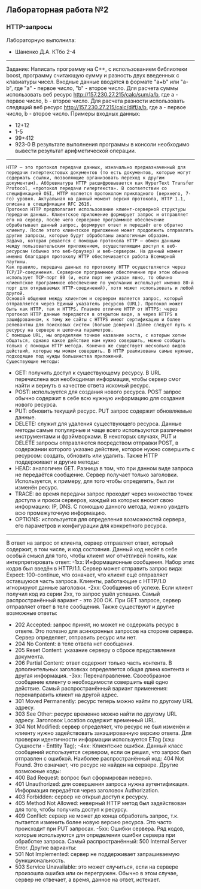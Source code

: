## Лабораторная работа №2 ##
### HTTP-запросы ####

Лабораторную выполнила:
* Шаненко Д.А. КТбо 2-4

***
Задание: 
  Написать программу на С++, с использованием библиотеки boost, программу считающую сумму и разность двух введенных с клавиатуры чисел.
Входные данные вводятся в формате "a+b" или "a-b", где "a" - первое число, "b" - второе число. Для расчета суммы использовать веб ресурс http://157.230.27.215/calc/sum/a/b, где a - первое число, b - второе число. 
  Для расчета разности использовать следящий веб ресурс http://157.230.27.215/calc/diff/a/b, где a - первое число, b - второе число. 
  Примеры входных данных: 
* 12+12 
* 1-5 
* 99+412 
* 923-0 
  В результате выполнения программы в консоли необходимо вывести результат арифметической операции.
 ____
    HTTP – это протокол передачи данных, изначально предназначенный для передачи гипертекстовых документов (то есть документов, которые могут содержать ссылки, позволяющие организовать переход к другим документам). Аббревиатура HTTP расшифровывается как HyperText Transfer Protocol, «протокол передачи гипертекста». В соответствии со спецификацией OSI, HTTP является протоколом прикладного (верхнего, 7-го) уровня. Актуальная на данный момент версия протокола, HTTP 1.1, описана в спецификации RFC 2616.
    Протокол HTTP предполагает использование клиент-серверной структуры передачи данных. Клиентское приложение формирует запрос и отправляет его на сервер, после чего серверное программное обеспечение обрабатывает данный запрос, формирует ответ и передаёт его обратно клиенту. После этого клиентское приложение может продолжить отправлять другие запросы, которые будут обработаны аналогичным образом.
    Задача, которая решается с помощью протокола HTTP — обмен данными между пользовательским приложением, осуществляющим доступ к веб-ресурсам (обычно это веб-браузер) и веб-сервером. На данный момент именно благодаря протоколу HTTP обеспечивается работа Всемирной паутины.
    Как правило, передача данных по протоколу HTTP осуществляется через TCP/IP-соединения. Серверное программное обеспечение при этом обычно использует TCP-порт 80 (и, если порт не указан явно, то обычно клиентское программное обеспечение по умолчанию использует именно 80-й порт для открываемых HTTP-соединений), хотя может использовать и любой другой.
    Основой общения между клиентом и сервером является запрос, который отправляется через Единый указатель ресурсов (URL). Протокол может быть как HTTP, так и HTTPS. Главное отличие HTTP от HTTPS: через протокол HTTP данные передаются в открытом виде, а через HTTPS в зашифрованном, к тому же сайты с HTTPS имеют сертификацию и более релевантны для поисковых систем (больше доверия).Далее следует путь к ресурсу на сервере и цепочка параметров.
    С помощью URL, мы определяем точное название хоста, с которым хотим общаться, однако какое действие нам нужно совершить, можно сообщить только с помощью HTTP метода. Конечно же существует несколько видов действий, которые мы можем совершить. В HTTP реализованы самые нужные, подходящие под нужды большинства приложений.
    Существующие методы:
* GET: получить доступ к существующему ресурсу. В URL перечислена вся необходимая информация, чтобы сервер смог найти и вернуть в качестве ответа искомый ресурс.
* POST: используется для создания нового ресурса. POST запрос обычно содержит в себе всю нужную информацию для создания нового ресурса.
* PUT: обновить текущий ресурс. PUT запрос содержит обновляемые данные.
* DELETE: служит для удаления существующего ресурса.
    Данные методы самые популярные и чаще всего используются различными инструментами и фрэймворками. В некоторых случаях, PUT и DELETE запросы отправляются посредством отправки POST, в содержании которого указано действие, которое нужно совершить с ресурсом: создать, обновить или удалить. Также HTTP поддерживает и другие методы:
* HEAD: аналогичен GET. Разница в том, что при данном виде запроса не передаётся сообщение. Сервер получает только заголовки. Используется, к примеру, для того чтобы определить, был ли изменён ресурс.
* TRACE: во время передачи запрос проходит через множество точек доступа и прокси серверов, каждый из которых вносит свою информацию: IP, DNS. С помощью данного метода, можно увидеть всю промежуточную информацию.
* OPTIONS: используется для определения возможностей сервера, его параметров и конфигурации для конкретного ресурса.
___
   В ответ на запрос от клиента, сервер отправляет ответ, который содержит, в том числе, и код состояния. Данный код несёт в себе особый смысл для того, чтобы клиент мог отчётливей понять, как интерпретировать ответ:
-1xx: Информационные сообщения. Набор этих кодов был введён в HTTP/1.1. Сервер может отправить запрос вида: Expect: 100-continue, что означает, что клиент ещё отправляет оставшуюся часть запроса. Клиенты, работающие с HTTP/1.0 игнорируют данные заголовки.
-2xx: Сообщения об успехе. Если клиент получил код из серии 2xx, то запрос ушёл успешно. Самый распространённый вариант - это 200 OK. При GET запросе, сервер отправляет ответ в теле сообщения. Также существуют и другие возможные ответы:
  - 202 Accepted: запрос принят, но может не содержать ресурс в ответе. Это полезно для асинхронных запросов на стороне сервера. Сервер определяет, отправить ресурс или нет.
  - 204 No Content: в теле ответа нет сообщения.
  - 205 Reset Content: указание серверу о сбросе представления документа.
  - 206 Partial Content: ответ содержит только часть контента. В дополнительных заголовках определяется общая длина контента и другая информация.
-3xx: Перенаправление. Своеобразное сообщение клиенту о необходимости совершить ещё одно действие. Самый распространённый вариант применения: перенаправить клиент на другой адрес.
  - 301 Moved Permanently: ресурс теперь можно найти по другому URL адресу.
  - 303 See Other: ресурс временно можно найти по другому URL адресу. Заголовок Location содержит временный URL.
  - 304 Not Modified: сервер определяет, что ресурс не был изменён и клиенту нужно задействовать закэшированную версию ответа. Для проверки идентичности информации используется ETag (хэш Сущности - Enttity Tag);
-4xx: Клиентские ошибки. Данный класс сообщений используется сервером, если он решил, что запрос был отправлен с ошибкой. Наиболее распространённый код: 404 Not Found. Это означает, что ресурс не найден на сервере. Другие возможные коды:
  - 400 Bad Request: вопрос был сформирован неверно.
  - 401 Unauthorized: для совершения запроса нужна аутентификация. Информация передаётся через заголовок Authorization.
  - 403 Forbidden: сервер не открыл доступ к ресурсу.
  - 405 Method Not Allowed: неверный HTTP метод был задействован для того, чтобы получить доступ к ресурсу.
  - 409 Conflict: сервер не может до конца обработать запрос, т.к. пытается изменить более новую версию ресурса. Это часто происходит при PUT запросах.
-5xx: Ошибки сервера. Ряд кодов, которые используются для определения ошибки сервера при обработке запроса. Самый распространённый: 500 Internal Server Error. Другие варианты:
  - 501 Not Implemented: сервер не поддерживает запрашиваемую функциональность.
  - 503 Service Unavailable: это может случиться, если на сервере произошла ошибка или он перегружен. Обычно в этом случае, сервер не отвечает, а время, данное на ответ, истекает.
